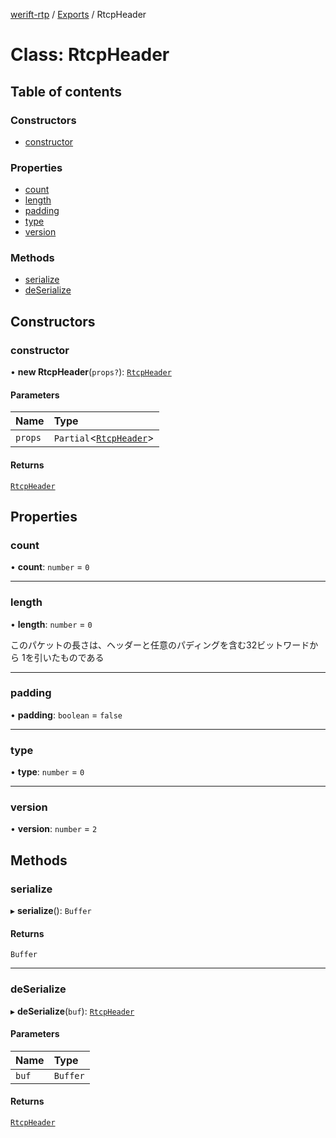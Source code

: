 [werift-rtp](../README.md) / [Exports](../modules.md) / RtcpHeader

# Class: RtcpHeader

## Table of contents

### Constructors

- [constructor](RtcpHeader.md#constructor)

### Properties

- [count](RtcpHeader.md#count)
- [length](RtcpHeader.md#length)
- [padding](RtcpHeader.md#padding)
- [type](RtcpHeader.md#type)
- [version](RtcpHeader.md#version)

### Methods

- [serialize](RtcpHeader.md#serialize)
- [deSerialize](RtcpHeader.md#deserialize)

## Constructors

### constructor

• **new RtcpHeader**(`props?`): [`RtcpHeader`](RtcpHeader.md)

#### Parameters

| Name | Type |
| :------ | :------ |
| `props` | `Partial`\<[`RtcpHeader`](RtcpHeader.md)\> |

#### Returns

[`RtcpHeader`](RtcpHeader.md)

## Properties

### count

• **count**: `number` = `0`

___

### length

• **length**: `number` = `0`

このパケットの長さは、ヘッダーと任意のパディングを含む32ビットワードから 1を引いたものである

___

### padding

• **padding**: `boolean` = `false`

___

### type

• **type**: `number` = `0`

___

### version

• **version**: `number` = `2`

## Methods

### serialize

▸ **serialize**(): `Buffer`

#### Returns

`Buffer`

___

### deSerialize

▸ **deSerialize**(`buf`): [`RtcpHeader`](RtcpHeader.md)

#### Parameters

| Name | Type |
| :------ | :------ |
| `buf` | `Buffer` |

#### Returns

[`RtcpHeader`](RtcpHeader.md)

